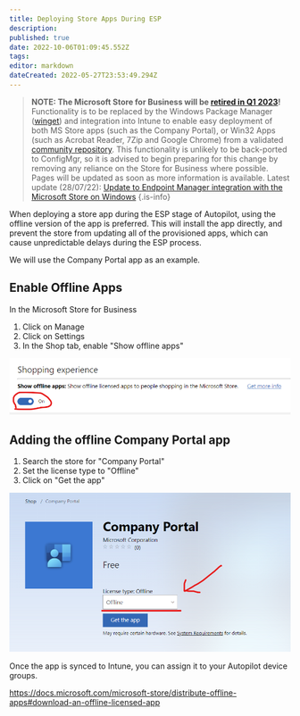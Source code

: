 ```yaml
---
title: Deploying Store Apps During ESP
description: 
published: true
date: 2022-10-06T01:09:45.552Z
tags: 
editor: markdown
dateCreated: 2022-05-27T23:53:49.294Z
---
```


> **NOTE: The Microsoft Store for Business will be [retired in Q1 2023](https://techcommunity.microsoft.com/t5/windows-it-pro-blog/evolving-the-microsoft-store-for-business-and-education/ba-p/2569423)!**
Functionality is to be replaced by the Windows Package Manager ([winget](https://github.com/microsoft/winget-cli)) and integration into Intune to enable easy deployment of both MS Store apps (such as the Company Portal), or Win32 Apps (such as Acrobat Reader, 7Zip and Google Chrome) from a validated [community repository](https://github.com/microsoft/winget-pkgs).
This functionality is unlikely to be back-ported to ConfigMgr, so it is advised to begin preparing for this change by removing any reliance on the Store for Business where possible.
Pages will be updated as soon as more information is available.
Latest update (28/07/22): [Update to Endpoint Manager integration with the Microsoft Store on Windows](https://techcommunity.microsoft.com/t5/windows-it-pro-blog/update-to-endpoint-manager-integration-with-the-microsoft-store/ba-p/3585077)
{.is-info}


When deploying a store app during the ESP stage of Autopilot, using the offline version of the app is preferred. This will install the app directly, and prevent the store from updating all of the provisioned apps, which can cause unpredictable delays during the ESP process.

We will use the Company Portal app as an example.

## Enable Offline Apps

In the Microsoft Store for Business

1. Click on Manage
2. Click on Settings
3. In the Shop tab, enable "Show offline apps"

![enable_offline_companyportal.png](/enable_offline_companyportal.png)

## Adding the offline Company Portal app

1. Search the store for "Company Portal"
2. Set the license type to "Offline"
3. Click on "Get the app"

![companyportal-offline.png](/companyportal-offline.png)

Once the app is synced to Intune, you can assign it to your Autopilot device groups.

https://docs.microsoft.com/microsoft-store/distribute-offline-apps#download-an-offline-licensed-app
